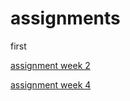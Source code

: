 
# assignments
first

[assignment week 2](https://github.com/wardstolk/assignments/blob/master/Assignment_week_2%20(1).ipynb)

[assignment week 4](https://github.com/wardstolk/assignments/blob/master/Assignment_week_4.ipynb)
